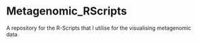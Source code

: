 # Metagenomic_RScripts
A repository for the R-Scripts that I utilise for the visualising metagenomic data
